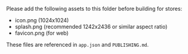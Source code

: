 Please add the following assets to this folder before building for stores:

- icon.png (1024x1024)
- splash.png (recommended 1242x2436 or similar aspect ratio)
- favicon.png (for web)

These files are referenced in `app.json` and `PUBLISHING.md`.
